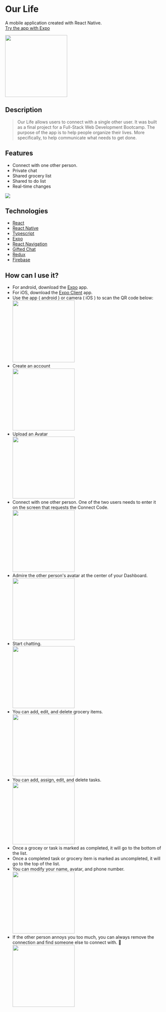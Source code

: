 # Our Life

A mobile application created with React Native. <br>
[Try the app with Expo](https://expo.io/@nugentzn/projects/our-life)

<img src="./assets/screenshots/dashboard.png" style="width: 200px"/>

## Description

> Our Life allows users to connect with a single other user. It was built as a final project for a Full-Stack Web Development Bootcamp. The purpose of the app is to help people organize their lives. More specifically, to help communicate what needs to get done.

## Features

- Connect with one other person.
- Private chat
- Shared grocery list
- Shared to do list
- Real-time changes

<img src="./assets/screenshots/ourLifeGif.gif"/>

## Technologies

- [React](https://github.com/facebook/react)
- [React Native](https://github.com/facebook/react-native)
- [Typescript](https://github.com/microsoft/TypeScript)
- [Expo](https://github.com/expo/expo)
- [React Navigation](https://github.com/react-navigation/react-navigation)
- [Gifted Chat](https://github.com/FaridSafi/react-native-gifted-chat)
- [Redux](https://github.com/reduxjs/redux)
- [Firebase](https://firebase.google.com/)

## How can I use it?

- For android, download the [Expo](https://play.google.com/store/apps/details?id=host.exp.exponent&hl=en_CA&gl=US) app.
- For iOS, download the [Expo Client](https://apps.apple.com/ca/app/expo-client/id982107779) app.
- Use the app ( android ) or camera ( iOS ) to scan the QR code below: <br>
  <img src="./assets/screenshots/qr-code.png" style="width: 200px"/>
- Create an account<br>
  <img src="./assets/screenshots/signup.png" style="width: 200px"/>
- Upload an Avatar <br>
  <img src="./assets/screenshots/upload.png" style="width: 200px"/>
- Connect with one other person. One of the two users needs to enter it on the screen that requests the Connect Code. <br>
  <img src="./assets/screenshots/connect.png" style="width: 200px"/>
- Admire the other person's avatar at the center of your Dashboard. <br>
  <img src="./assets/screenshots/dashboard.png" style="width: 200px"/>
- Start chatting. <br>
  <img src="./assets/screenshots/chat.png" style="width: 200px"/>
- You can add, edit, and delete grocery items. <br>
  <img src="./assets/screenshots/groceries.png" style="width: 200px"/>
- You can add, assign, edit, and delete tasks.<br>
  <img src="./assets/screenshots/todo.png" style="width: 200px"/>
- Once a grocey or task is marked as completed, it will go to the bottom of the list.
- Once a completed task or grocery item is marked as uncompleted, it will go to the top of the list.
- You can modify your name, avatar, and phone number. <br>
  <img src="./assets/screenshots/myaccount.png" style="width: 200px"/>
- If the other person annoys you too much, you can always remove the connection and find someone else to connect with. 🤭 <br>
  <img src="./assets/screenshots/theiraccount.png" style="width: 200px"/> <br>

